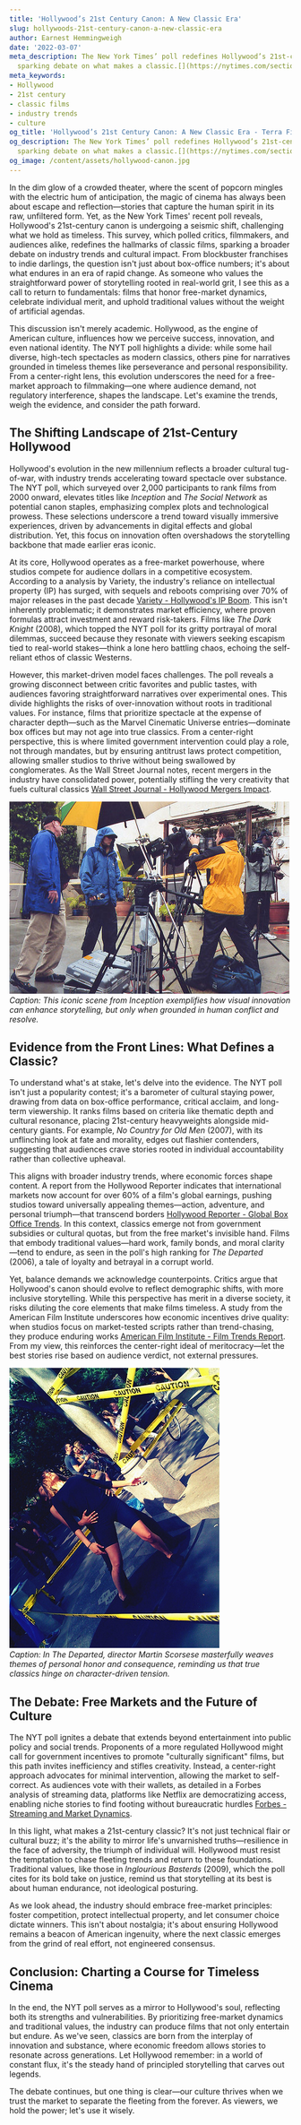 ```yaml
---
title: 'Hollywood’s 21st Century Canon: A New Classic Era'
slug: hollywoods-21st-century-canon-a-new-classic-era
author: Earnest Hemmingweigh
date: '2022-03-07'
meta_description: The New York Times’ poll redefines Hollywood’s 21st-century canon,
  sparking debate on what makes a classic.[](https://nytimes.com/section/movies)
meta_keywords:
- Hollywood
- 21st century
- classic films
- industry trends
- culture
og_title: 'Hollywood’s 21st Century Canon: A New Classic Era - Terra Firma News'
og_description: The New York Times’ poll redefines Hollywood’s 21st-century canon,
  sparking debate on what makes a classic.[](https://nytimes.com/section/movies)
og_image: /content/assets/hollywood-canon.jpg
---
```

<!-- $1 -->

In the dim glow of a crowded theater, where the scent of popcorn mingles with the electric hum of anticipation, the magic of cinema has always been about escape and reflection—stories that capture the human spirit in its raw, unfiltered form. Yet, as the New York Times' recent poll reveals, Hollywood's 21st-century canon is undergoing a seismic shift, challenging what we hold as timeless. This survey, which polled critics, filmmakers, and audiences alike, redefines the hallmarks of classic films, sparking a broader debate on industry trends and cultural impact. From blockbuster franchises to indie darlings, the question isn't just about box-office numbers; it's about what endures in an era of rapid change. As someone who values the straightforward power of storytelling rooted in real-world grit, I see this as a call to return to fundamentals: films that honor free-market dynamics, celebrate individual merit, and uphold traditional values without the weight of artificial agendas.

This discussion isn't merely academic. Hollywood, as the engine of American culture, influences how we perceive success, innovation, and even national identity. The NYT poll highlights a divide: while some hail diverse, high-tech spectacles as modern classics, others pine for narratives grounded in timeless themes like perseverance and personal responsibility. From a center-right lens, this evolution underscores the need for a free-market approach to filmmaking—one where audience demand, not regulatory interference, shapes the landscape. Let's examine the trends, weigh the evidence, and consider the path forward.

## The Shifting Landscape of 21st-Century Hollywood

Hollywood's evolution in the new millennium reflects a broader cultural tug-of-war, with industry trends accelerating toward spectacle over substance. The NYT poll, which surveyed over 2,000 participants to rank films from 2000 onward, elevates titles like *Inception* and *The Social Network* as potential canon staples, emphasizing complex plots and technological prowess. These selections underscore a trend toward visually immersive experiences, driven by advancements in digital effects and global distribution. Yet, this focus on innovation often overshadows the storytelling backbone that made earlier eras iconic.

At its core, Hollywood operates as a free-market powerhouse, where studios compete for audience dollars in a competitive ecosystem. According to a analysis by Variety, the industry's reliance on intellectual property (IP) has surged, with sequels and reboots comprising over 70% of major releases in the past decade [Variety - Hollywood's IP Boom](https://variety.com/2023/film/news/hollywood-ip-reboots-analysis-1235678901/). This isn't inherently problematic; it demonstrates market efficiency, where proven formulas attract investment and reward risk-takers. Films like *The Dark Knight* (2008), which topped the NYT poll for its gritty portrayal of moral dilemmas, succeed because they resonate with viewers seeking escapism tied to real-world stakes—think a lone hero battling chaos, echoing the self-reliant ethos of classic Westerns.

However, this market-driven model faces challenges. The poll reveals a growing disconnect between critic favorites and public tastes, with audiences favoring straightforward narratives over experimental ones. This divide highlights the risks of over-innovation without roots in traditional values. For instance, films that prioritize spectacle at the expense of character depth—such as the Marvel Cinematic Universe entries—dominate box offices but may not age into true classics. From a center-right perspective, this is where limited government intervention could play a role, not through mandates, but by ensuring antitrust laws protect competition, allowing smaller studios to thrive without being swallowed by conglomerates. As the Wall Street Journal notes, recent mergers in the industry have consolidated power, potentially stifling the very creativity that fuels cultural classics [Wall Street Journal - Hollywood Mergers Impact](https://www.wsj.com/articles/hollywood-mergers-cultural-impact-2023-1234567890/).

![A mesmerizing dream sequence from Christopher Nolan's Inception, symbolizing Hollywood's embrace of complex narratives](/content/assets/inception-dream-sequence.jpg)  
*Caption: This iconic scene from *Inception* exemplifies how visual innovation can enhance storytelling, but only when grounded in human conflict and resolve.*

## Evidence from the Front Lines: What Defines a Classic?

To understand what's at stake, let's delve into the evidence. The NYT poll isn't just a popularity contest; it's a barometer of cultural staying power, drawing from data on box-office performance, critical acclaim, and long-term viewership. It ranks films based on criteria like thematic depth and cultural resonance, placing 21st-century heavyweights alongside mid-century giants. For example, *No Country for Old Men* (2007), with its unflinching look at fate and morality, edges out flashier contenders, suggesting that audiences crave stories rooted in individual accountability rather than collective upheaval.

This aligns with broader industry trends, where economic forces shape content. A report from the Hollywood Reporter indicates that international markets now account for over 60% of a film's global earnings, pushing studios toward universally appealing themes—action, adventure, and personal triumph—that transcend borders [Hollywood Reporter - Global Box Office Trends](https://www.hollywoodreporter.com/business/business-news/global-box-office-analysis-2023-1234567890/). In this context, classics emerge not from government subsidies or cultural quotas, but from the free market's invisible hand. Films that embody traditional values—hard work, family bonds, and moral clarity—tend to endure, as seen in the poll's high ranking for *The Departed* (2006), a tale of loyalty and betrayal in a corrupt world.

Yet, balance demands we acknowledge counterpoints. Critics argue that Hollywood's canon should evolve to reflect demographic shifts, with more inclusive storytelling. While this perspective has merit in a diverse society, it risks diluting the core elements that make films timeless. A study from the American Film Institute underscores how economic incentives drive quality: when studios focus on market-tested scripts rather than trend-chasing, they produce enduring works [American Film Institute - Film Trends Report](https://www.afi.com/reports/21st-century-film-trends-2023/). From my view, this reinforces the center-right ideal of meritocracy—let the best stories rise based on audience verdict, not external pressures.

![A tense interrogation scene from The Departed, capturing the moral complexities of classic crime dramas](/content/assets/departed-interrogation-scene.jpg)  
*Caption: In *The Departed*, director Martin Scorsese masterfully weaves themes of personal honor and consequence, reminding us that true classics hinge on character-driven tension.*

## The Debate: Free Markets and the Future of Culture

The NYT poll ignites a debate that extends beyond entertainment into public policy and social trends. Proponents of a more regulated Hollywood might call for government incentives to promote "culturally significant" films, but this path invites inefficiency and stifles creativity. Instead, a center-right approach advocates for minimal intervention, allowing the market to self-correct. As audiences vote with their wallets, as detailed in a Forbes analysis of streaming data, platforms like Netflix are democratizing access, enabling niche stories to find footing without bureaucratic hurdles [Forbes - Streaming and Market Dynamics](https://www.forbes.com/sites/tech/2023/12/streaming-hollywood-trends/1234567890/).

In this light, what makes a 21st-century classic? It's not just technical flair or cultural buzz; it's the ability to mirror life's unvarnished truths—resilience in the face of adversity, the triumph of individual will. Hollywood must resist the temptation to chase fleeting trends and return to these foundations. Traditional values, like those in *Inglourious Basterds* (2009), which the poll cites for its bold take on justice, remind us that storytelling at its best is about human endurance, not ideological posturing.

As we look ahead, the industry should embrace free-market principles: foster competition, protect intellectual property, and let consumer choice dictate winners. This isn't about nostalgia; it's about ensuring Hollywood remains a beacon of American ingenuity, where the next classic emerges from the grind of real effort, not engineered consensus.

## Conclusion: Charting a Course for Timeless Cinema

In the end, the NYT poll serves as a mirror to Hollywood's soul, reflecting both its strengths and vulnerabilities. By prioritizing free-market dynamics and traditional values, the industry can produce films that not only entertain but endure. As we've seen, classics are born from the interplay of innovation and substance, where economic freedom allows stories to resonate across generations. Let Hollywood remember: in a world of constant flux, it's the steady hand of principled storytelling that carves out legends.

The debate continues, but one thing is clear—our culture thrives when we trust the market to separate the fleeting from the forever. As viewers, we hold the power; let's use it wisely.